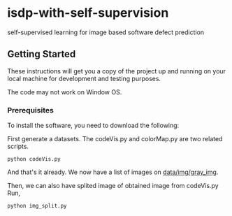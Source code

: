 # isdp-with-self-supervision
self-supervised learning for image based software defect prediction


## Getting Started

These instructions will get you a copy of the project up and running on your local machine for development and testing purposes.

The code may not work on Window OS.

### Prerequisites

To install the software, you need to download the following:

First generate a datasets.
The codeVis.py and colorMap.py are two related scripts.

```
python codeVis.py
```
And that's it already. We now have a list of images on [data/img/gray_img](https://github.com/code-viz/isdp-with-self-supervision/tree/main/data/img).
  
Then, we can also have splited image of obtained image from codeVis.py  
Run,  

```
python img_split.py
```
